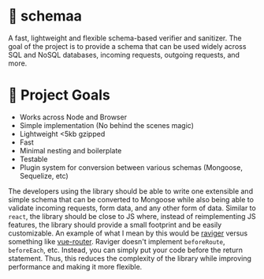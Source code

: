 # 🚀 schemaa
A fast, lightweight and flexible schema-based verifier and sanitizer. The goal of the project is to provide a schema that can be used widely across SQL and NoSQL databases, incoming requests, outgoing requests, and more. 

# 📝 Project Goals
- Works across Node and Browser
- Simple implementation (No behind the scenes magic)
- Lightweight <5kb gzipped
- Fast
- Minimal nesting and boilerplate
- Testable
- Plugin system for conversion between various schemas (Mongoose, Sequelize, etc)

The developers using the library should be able to write one extensible and simple schema that can be converted to Mongoose while also being able to validate incoming requests, form data, and any other form of data. Similar to `react`, the library should be close to JS where, instead of reimplementing JS features, the library should provide a small footprint and be easily customizable. An example of what I mean by this would be [raviger](https://github.com/kyeotic/raviger) versus something like [vue-router](https://github.com/vuejs/vue-router). Raviger doesn't implement `beforeRoute`, `beforeEach`, etc. Instead, you can simply put your code before the return statement. Thus, this reduces the complexity of the library while improving performance and making it more flexible.
